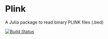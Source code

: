 # Plink

A Julia package to read binary PLINK files (.bed)

[![Build Status](https://github.com/mfz/Plink.jl/actions/workflows/CI.yml/badge.svg?branch=main)](https://github.com/mfz/Plink.jl/actions/workflows/CI.yml?query=branch%3Amain)
